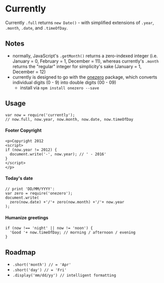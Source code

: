 # Currently

Currently `.full` returns `new Date()` - with simplified extensions of `.year`, `.month`, `.date`, and `.timeOfDay`.

## Notes

 * normally, JavaScript's `.getMonth()` returns a zero-indexed integer (i.e. January = 0, February = 1, December = 11), whereas currently's `.month` returns the "regular" integer for simplicity's sake (January = 1, December = 12)
 * currently is designed to go with the [onezero](onezero) package, which converts individual digits (0 - 9) into double digits (00 - 09)
   * install via `npm install onezero --save`

## Usage

```
var now = require('currently');
// now.full, now.year, now.month, now.date, now.timeOfDay
```

#### Footer Copyright

```
<p>Copyright 2012
<script>
if (now.year != 2012) {
  document.write('-', now.year); // ' - 2016'
}
</script>
</p>
```

#### Today's date

```
// print 'DD/MM/YYYY':
var zero = require('onezero');
document.write(
  zero(now.date) +'/'+ zero(now.month) +'/'+ now.year
);
```

#### Humanize greetings
```
if (now !== 'night' || now != 'noon') {
  'Good '+ now.timeOfDay; // morning / afternoon / evening
}
```

## Roadmap

 * `.short('month') // = 'Apr'`
 * `.short('day') // = 'Fri'`
 * `.display('mm/dd/yy') // intelligent formatting`
